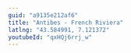 ```yaml
---
guid: "a9135e212af6"
title: "Antibes - French Riviera"
latlng: "43.584991, 7.121372"
youtubeId: "qxHQj6rrj_w"
---
```

